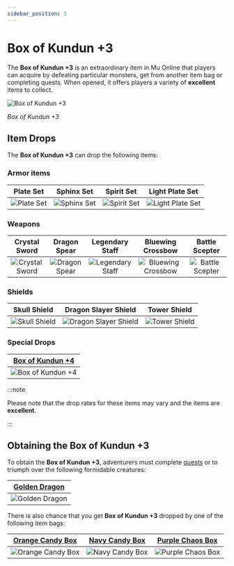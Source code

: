 ```yaml
---
sidebar_position: 3
---
```


# Box of Kundun +3

The **Box of Kundun +3** is an extraordinary item in Mu Online that players can acquire by defeating particular monsters, get from another item bag or completing quests. When opened, it offers players a variety of **excellent** items to collect.

![Box of Kundun +3](/img/items/item-bags/bok-3.png)

_Box of Kundun +3_

## Item Drops

The **Box of Kundun +3** can drop the following items:

### Armor items

|                  Plate Set                   |                   Sphinx Set                   |                   Spirit Set                   |                     Light Plate Set                      |
| :------------------------------------------: | :--------------------------------------------: | :--------------------------------------------: | :------------------------------------------------------: |
| ![Plate Set](/img/items/armors/dk/scale.png) | ![Sphinx Set](/img/items/armors/dw/sphinx.png) | ![Spirit Set](/img/items/armors/fe/spirit.png) | ![Light Plate Set](/img/items/armors/dl/light-plate.png) |

### Weapons

|                     Crystal Sword                     |                    Dragon Spear                     |                      Legendary Staff                      |                      Bluewing Crossbow                      |                      Battle Scepter                       |
| :---------------------------------------------------: | :-------------------------------------------------: | :-------------------------------------------------------: | :---------------------------------------------------------: | :-------------------------------------------------------: |
| ![Crystal Sword](/img/items/swords/crystal-sword.png) | ![Dragon Spear](/img/items/spears/dragon-spear.png) | ![Legendary Staff](/img/items/staffs/legendary-staff.png) | ![Bluewing Crossbow](/img/items/bows/bluewing-crossbow.png) | ![Battle Scepter](/img/items/scepters/battle-scepter.png) |

### Shields

|                     Skull Shield                     |                         Dragon Slayer Shield                         |                     Tower Shield                     |
| :--------------------------------------------------: | :------------------------------------------------------------------: | :--------------------------------------------------: |
| ![Skull Shield](/img/items/shields/skull-shield.png) | ![Dragon Slayer Shield](/img/items/shields/dragon-slayer-shield.png) | ![Tower Shield](/img/items/shields/tower-shield.png) |

### Special Drops

| [Box of Kundun +4](/items/item-bags/exc/box-of-kundun/bok-4) |
| :----------------------------------------------------------: |
|     ![Box of Kundun +4](/img/items/item-bags/bok-4.png)      |

:::note

Please note that the drop rates for these items may vary and the items are **excellent**.

:::

## Obtaining the Box of Kundun +3

To obtain the **Box of Kundun +3**, adventurers must complete [quests](/gameplay-systems/quest-system) or to triumph over the following formidable creatures:

| [Golden Dragon](/special-monsters/invasions/golden-dragon) |
| :-------------------------------------------------------: |
|  ![Golden Dragon](/img/monsters/special/golden/dragon.jpg)  |

There is also chance that you get **Box of Kundun +3** dropped by one of the following item bags:

|   [Orange Candy Box](/items/item-bags/misc/orange-candy-box)   |   [Navy Candy Box](/items/item-bags/misc/navy-candy-box)   |   [Purple Chaos Box](/items/item-bags/misc/purple-chaos-box)   |
| :------------------------------------------------------------: | :--------------------------------------------------------: | :------------------------------------------------------------: |
| ![Orange Candy Box](/img/items/item-bags/orange-candy-box.png) | ![Navy Candy Box](/img/items/item-bags/navy-candy-box.png) | ![Purple Chaos Box](/img/items/item-bags/purple-chaos-box.png) |
